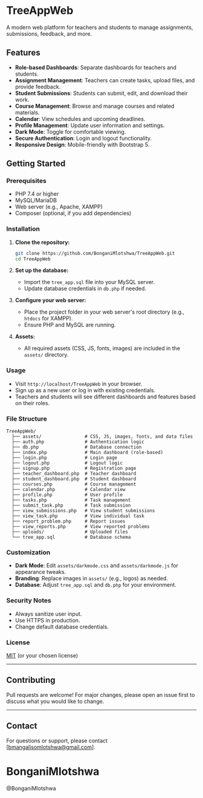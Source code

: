 # TreeAppWeb

A modern web platform for teachers and students to manage assignments, submissions, feedback, and more.

## Features

- **Role-based Dashboards**: Separate dashboards for teachers and students.
- **Assignment Management**: Teachers can create tasks, upload files, and provide feedback.
- **Student Submissions**: Students can submit, edit, and download their work.
- **Course Management**: Browse and manage courses and related materials.
- **Calendar**: View schedules and upcoming deadlines.
- **Profile Management**: Update user information and settings.
- **Dark Mode**: Toggle for comfortable viewing.
- **Secure Authentication**: Login and logout functionality.
- **Responsive Design**: Mobile-friendly with Bootstrap 5.

## Getting Started

### Prerequisites

- PHP 7.4 or higher
- MySQL/MariaDB
- Web server (e.g., Apache, XAMPP)
- Composer (optional, if you add dependencies)

### Installation

1. **Clone the repository:**
   ```bash
   git clone https://github.com/BonganiMlotshwa/TreeAppWeb.git
   cd TreeAppWeb
   ```

2. **Set up the database:**
   - Import the `tree_app.sql` file into your MySQL server.
   - Update database credentials in `db.php` if needed.

3. **Configure your web server:**
   - Place the project folder in your web server's root directory (e.g., `htdocs` for XAMPP).
   - Ensure PHP and MySQL are running.

4. **Assets:**
   - All required assets (CSS, JS, fonts, images) are included in the `assets/` directory.

### Usage

- Visit `http://localhost/TreeAppWeb` in your browser.
- Sign up as a new user or log in with existing credentials.
- Teachers and students will see different dashboards and features based on their roles.

### File Structure

```
TreeAppWeb/
  ├── assets/                # CSS, JS, images, fonts, and data files
  ├── auth.php               # Authentication logic
  ├── db.php                 # Database connection
  ├── index.php              # Main dashboard (role-based)
  ├── login.php              # Login page
  ├── logout.php             # Logout logic
  ├── signup.php             # Registration page
  ├── teacher_dashboard.php  # Teacher dashboard
  ├── student_dashboard.php  # Student dashboard
  ├── courses.php            # Course management
  ├── calendar.php           # Calendar view
  ├── profile.php            # User profile
  ├── tasks.php              # Task management
  ├── submit_task.php        # Task submission
  ├── view_submissions.php   # View student submissions
  ├── view_task.php          # View individual task
  ├── report_problem.php     # Report issues
  ├── view_reports.php       # View reported problems
  ├── uploads/               # Uploaded files
  └── tree_app.sql           # Database schema
```

### Customization

- **Dark Mode**: Edit `assets/darkmode.css` and `assets/darkmode.js` for appearance tweaks.
- **Branding**: Replace images in `assets/` (e.g., logos) as needed.
- **Database**: Adjust `tree_app.sql` and `db.php` for your environment.

### Security Notes

- Always sanitize user input.
- Use HTTPS in production.
- Change default database credentials.

### License

[MIT](LICENSE) (or your chosen license)

---

## Contributing

Pull requests are welcome! For major changes, please open an issue first to discuss what you would like to change.

---

## Contact

For questions or support, please contact [bmangalisomlotshwa@gmail.com]. 
# BonganiMlotshwa
 @BonganiMlotshwa
